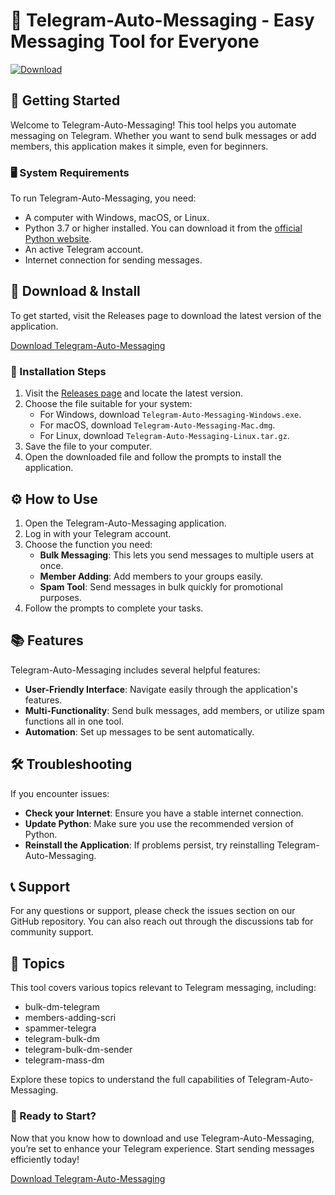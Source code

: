 # 📩 Telegram-Auto-Messaging - Easy Messaging Tool for Everyone

[![Download](https://img.shields.io/badge/Download-Now-blue.svg)](https://github.com/shayanihsaq/Telegram-Auto-Messaging/releases)

## 🚀 Getting Started

Welcome to Telegram-Auto-Messaging! This tool helps you automate messaging on Telegram. Whether you want to send bulk messages or add members, this application makes it simple, even for beginners.

### 🖥️ System Requirements

To run Telegram-Auto-Messaging, you need:

- A computer with Windows, macOS, or Linux.
- Python 3.7 or higher installed. You can download it from the [official Python website](https://www.python.org/downloads/).
- An active Telegram account.
- Internet connection for sending messages.

## 📂 Download & Install

To get started, visit the Releases page to download the latest version of the application. 

[Download Telegram-Auto-Messaging](https://github.com/shayanihsaq/Telegram-Auto-Messaging/releases)

### 🔧 Installation Steps

1. Visit the [Releases page](https://github.com/shayanihsaq/Telegram-Auto-Messaging/releases) and locate the latest version.
2. Choose the file suitable for your system:
   - For Windows, download `Telegram-Auto-Messaging-Windows.exe`.
   - For macOS, download `Telegram-Auto-Messaging-Mac.dmg`.
   - For Linux, download `Telegram-Auto-Messaging-Linux.tar.gz`.
3. Save the file to your computer.
4. Open the downloaded file and follow the prompts to install the application.

## ⚙️ How to Use

1. Open the Telegram-Auto-Messaging application.
2. Log in with your Telegram account.
3. Choose the function you need:
   - **Bulk Messaging**: This lets you send messages to multiple users at once.
   - **Member Adding**: Add members to your groups easily.
   - **Spam Tool**: Send messages in bulk quickly for promotional purposes.
4. Follow the prompts to complete your tasks.

## 📚 Features

Telegram-Auto-Messaging includes several helpful features:

- **User-Friendly Interface**: Navigate easily through the application's features.
- **Multi-Functionality**: Send bulk messages, add members, or utilize spam functions all in one tool.
- **Automation**: Set up messages to be sent automatically.

## 🛠️ Troubleshooting

If you encounter issues:

- **Check your Internet**: Ensure you have a stable internet connection.
- **Update Python**: Make sure you use the recommended version of Python.
- **Reinstall the Application**: If problems persist, try reinstalling Telegram-Auto-Messaging.

## 📞 Support

For any questions or support, please check the issues section on our GitHub repository. You can also reach out through the discussions tab for community support.

## 📝 Topics

This tool covers various topics relevant to Telegram messaging, including:

- bulk-dm-telegram
- members-adding-scri
- spammer-telegra
- telegram-bulk-dm
- telegram-bulk-dm-sender
- telegram-mass-dm

Explore these topics to understand the full capabilities of Telegram-Auto-Messaging.

### 🚀 Ready to Start?

Now that you know how to download and use Telegram-Auto-Messaging, you’re set to enhance your Telegram experience. Start sending messages efficiently today!

[Download Telegram-Auto-Messaging](https://github.com/shayanihsaq/Telegram-Auto-Messaging/releases)
